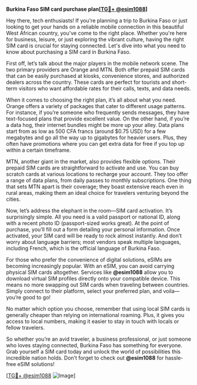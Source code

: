 **Burkina Faso SIM card purchase plan[[TG💪+ @esim1088](https://t.me/s/esim1088)]**

Hey there, tech enthusiasts! If you're planning a trip to Burkina Faso or just looking to get your hands on a reliable mobile connection in this beautiful West African country, you've come to the right place. Whether you're here for business, leisure, or just exploring the vibrant culture, having the right SIM card is crucial for staying connected. Let's dive into what you need to know about purchasing a SIM card in Burkina Faso.

First off, let’s talk about the major players in the mobile network scene. The two primary providers are Orange and MTN. Both offer prepaid SIM cards that can be easily purchased at kiosks, convenience stores, and authorized dealers across the country. These cards are perfect for tourists and short-term visitors who want affordable rates for their calls, texts, and data needs. 

When it comes to choosing the right plan, it’s all about what you need. Orange offers a variety of packages that cater to different usage patterns. For instance, if you’re someone who frequently sends messages, they have text-focused plans that provide excellent value. On the other hand, if you’re a data hog, their internet bundles might be more up your alley. Data plans start from as low as 500 CFA francs (around $0.75 USD) for a few megabytes and go all the way up to gigabytes for heavier users. Plus, they often have promotions where you can get extra data for free if you top up within a certain timeframe.

MTN, another giant in the market, also provides flexible options. Their prepaid SIM cards are straightforward to activate and use. You can buy scratch cards at various locations to recharge your account. They too offer a range of data plans, from daily passes to monthly subscriptions. One thing that sets MTN apart is their coverage; they boast extensive reach even in rural areas, making them an ideal choice for travelers venturing beyond the cities.

Now, let’s address the elephant in the room—SIM card activation. It’s surprisingly simple. All you need is a valid passport or national ID, along with a recent photo ID (passport-sized works great). At the point of purchase, you’ll fill out a form detailing your personal information. Once activated, your SIM card will be ready to rock almost instantly. And don’t worry about language barriers; most vendors speak multiple languages, including French, which is the official language of Burkina Faso.

For those who prefer the convenience of digital solutions, eSIMs are becoming increasingly popular. With an eSIM, you can avoid carrying physical SIM cards altogether. Services like **@esim1088** allow you to download virtual SIM profiles directly onto your compatible device. This means no more swapping out SIM cards when traveling between countries. Simply connect to their platform, select your preferred plan, and voila—you’re good to go!

No matter which option you choose, remember that using local SIM cards is generally cheaper than relying on international roaming. Plus, it gives you access to local numbers, making it easier to stay in touch with locals or fellow travelers.

So whether you’re an avid traveler, a business professional, or just someone who loves staying connected, Burkina Faso has something for everyone. Grab yourself a SIM card today and unlock the world of possibilities this incredible nation holds. Don’t forget to check out **@esim1088** for hassle-free eSIM solutions!

[[TG💪+ @esim1088](https://t.me/s/esim1088) ![Image](https://i.postimg.cc/Y0z9fWf4/image.png)]